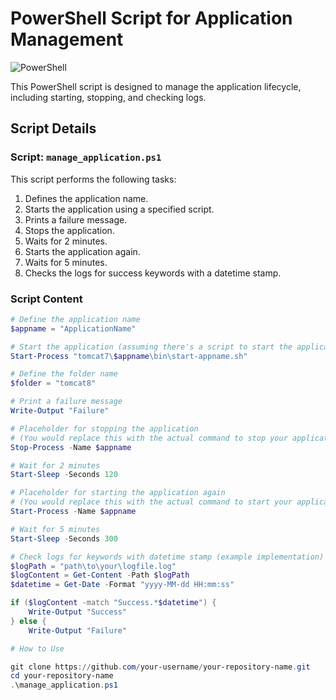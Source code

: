 # PowerShell Script for Application Management

![PowerShell](https://img.shields.io/badge/language-PowerShell-blue.svg)

This PowerShell script is designed to manage the application lifecycle, including starting, stopping, and checking logs.

## Script Details

### Script: `manage_application.ps1`

This script performs the following tasks:
1. Defines the application name.
2. Starts the application using a specified script.
3. Prints a failure message.
4. Stops the application.
5. Waits for 2 minutes.
6. Starts the application again.
7. Waits for 5 minutes.
8. Checks the logs for success keywords with a datetime stamp.

### Script Content

```powershell
# Define the application name
$appname = "ApplicationName"

# Start the application (assuming there's a script to start the application)
Start-Process "tomcat7\$appname\bin\start-appname.sh"

# Define the folder name
$folder = "tomcat8"

# Print a failure message
Write-Output "Failure"

# Placeholder for stopping the application
# (You would replace this with the actual command to stop your application)
Stop-Process -Name $appname

# Wait for 2 minutes
Start-Sleep -Seconds 120

# Placeholder for starting the application again
# (You would replace this with the actual command to start your application)
Start-Process -Name $appname

# Wait for 5 minutes
Start-Sleep -Seconds 300

# Check logs for keywords with datetime stamp (example implementation)
$logPath = "path\to\your\logfile.log"
$logContent = Get-Content -Path $logPath
$datetime = Get-Date -Format "yyyy-MM-dd HH:mm:ss"

if ($logContent -match "Success.*$datetime") {
    Write-Output "Success"
} else {
    Write-Output "Failure"

# How to Use

git clone https://github.com/your-username/your-repository-name.git
cd your-repository-name
.\manage_application.ps1
